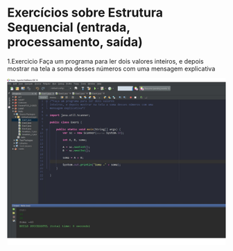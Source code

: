 # Exercícios sobre Estrutura Sequencial (entrada, processamento, saída)

1.Exercicio
Faça um programa para ler dois valores inteiros, e depois mostrar na tela a soma desses números com uma
mensagem explicativa

![exer1](exer1.jpg)
